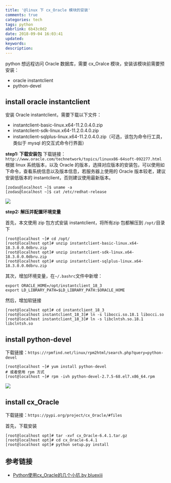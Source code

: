 ```yaml
---
title: '@linux 下 cx_Oracle 模块的安装'
comments: true
categories: tech
tags: python
abbrlink: 6b43c0d2
date: 2018-09-04 16:03:41
updated:
keywords:
description:
---
```


python 想远程访问 Oracle 数据库，需要 cx_Oralce 模块，安装该模块前需要预安装：
- oracle instantclient
- python-devel

<!--more-->

## install oracle instantclient

安装 Oracle instantclient，需要下载以下文件：
- instantclient-basic-linux.x64-11.2.0.4.0.zip
- instantclient-sdk-linux.x64-11.2.0.4.0.zip
- instantclient-sqlplus-linux.x64-11.2.0.4.0.zip（可选，该包为命令行工具，类似于 mysql 的交互式命令行界面）

**step1: 下载安装包**
下载链接：`http://www.oracle.com/technetwork/topics/linuxx86-64soft-092277.html`
根据 linux 系统版本，以及 Oracle 的版本，选择对应版本的安装包，可以使用如下命令，查看系统信息以及版本信息，若服务器上使用的 Oracle 版本较老，建议安装低版本的 instantclient，否则建议使用最新版本。
```shell
[zodas@localhost ~]$ uname -a
[zodas@localhost ~]$ cat /etc/redhat-release
```
![](http://ipic-markdown.oss-cn-shanghai.aliyuncs.com/blog/2018-09-04-060221.png)

**step2: 解压并配置环境变量**

首先，本文使用 zip 包方式安装 instantclient，将所有zip 包都解压到 `/opt/`目录下
```shell
[root@localhost ~]# cd /opt/
[root@localhost opt]# unzip instantclient-basic-linux.x64-18.3.0.0.0dbru.zip
[root@localhost opt]# unzip instantclient-sdk-linux.x64-18.3.0.0.0dbru.zip
[root@localhost opt]# unzip instantclient-sqlplus-linux.x64-18.3.0.0.0dbru.zip
```

其次，增加环境变量，在`~/.bashrc`文件中新增：
```
export ORACLE_HOME=/opt/instantclient_18_3
export LD_LIBRARY_PATH=$LD_LIBRARY_PATH:$ORACLE_HOME
```

然后，增加软链接
```shell
[root@localhost opt]# cd instantclient_18_3
[root@localhost instantclient_18_3]# ln -s libocci.so.18.1 libocci.so
[root@localhost instantclient_18_3]# ln -s libclntsh.so.18.1 libclntsh.so
```

## install python-devel

下载链接：`https://rpmfind.net/linux/rpm2html/search.php?query=python-devel`

```shell
[root@localhost ~]# yum install python-devel
# 或者使用 rpm 方式
[root@localhost ~]# rpm -ivh python-devel-2.7.5-68.el7.x86_64.rpm
```
![](http://ipic-markdown.oss-cn-shanghai.aliyuncs.com/blog/2018-09-04-074654.png)

## install cx_Oracle

下载链接：`https://pypi.org/project/cx_Oracle/#files`

首先，下载安装
```shell
[root@localhost opt]# tar -xvf cx_Oracle-6.4.1.tar.gz
[root@localhost opt]# cd cx_Oracle-6.4.1
[root@localhost opt]# python setup.py install
```

## 参考链接

- [Python使用cx_Oracle的几个小坑,by bluexiii](https://www.jianshu.com/p/afe71f6e115f)